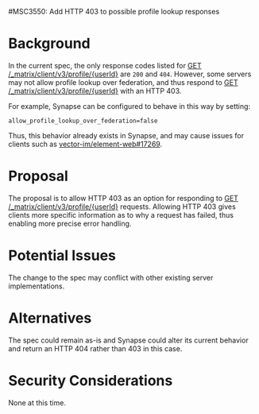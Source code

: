 #MSC3550: Add HTTP 403 to possible profile lookup responses

# Background
In the current spec, the only response codes listed for [GET /_matrix/client/v3/profile/{userId}](https://spec.matrix.org/v1.1/client-server-api/#get_matrixclientv3profileuserid)
are `200` and `404`. However, some servers may not allow profile lookup over federation, and thus
respond to [GET /_matrix/client/v3/profile/{userId}](https://spec.matrix.org/v1.1/client-server-api/#get_matrixclientv3profileuserid) with an HTTP 403.

For example, Synapse can be configured to behave in this way by setting:

```
allow_profile_lookup_over_federation=false
```

Thus, this behavior already exists in Synapse, and may cause issues for
clients such as [vector-im/element-web#17269](https://github.com/vector-im/element-web/issues/17269).

# Proposal
The proposal is to allow HTTP 403 as an option for responding to [GET /_matrix/client/v3/profile/{userId}](https://spec.matrix.org/v1.1/client-server-api/#get_matrixclientv3profileuserid)
requests. Allowing HTTP 403 gives clients more specific information as to why a request has 
failed, thus enabling more precise error handling.

# Potential Issues
The change to the spec may conflict with other existing server implementations.

# Alternatives
The spec could remain as-is and Synapse could alter its current behavior and return an HTTP 
404 rather than 403 in this case. 

# Security Considerations
None at this time. 
